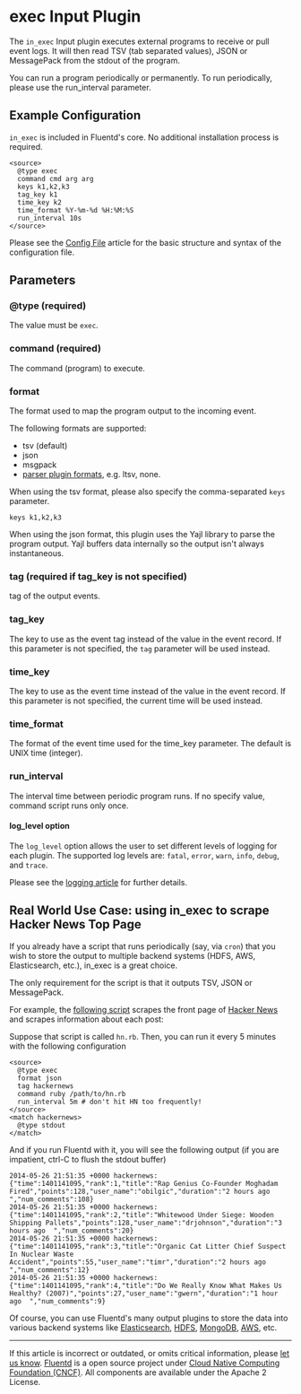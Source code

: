 exec Input Plugin
=================

The `in_exec` Input plugin executes external programs to receive or pull
event logs. It will then read TSV (tab separated values), JSON or
MessagePack from the stdout of the program.

You can run a program periodically or permanently. To run periodically,
please use the run\_interval parameter.


Example Configuration
---------------------

`in_exec` is included in Fluentd's core. No additional installation
process is required.

``` {.CodeRay}
<source>
  @type exec
  command cmd arg arg
  keys k1,k2,k3
  tag_key k1
  time_key k2
  time_format %Y-%m-%d %H:%M:%S
  run_interval 10s
</source>
```
Please see the [Config File](/articles/config-file.md) article for the basic
structure and syntax of the configuration file.

Parameters
----------

### \@type (required)

The value must be `exec`.

### command (required)

The command (program) to execute.

### format

The format used to map the program output to the incoming event.

The following formats are supported:

-   tsv (default)
-   json
-   msgpack
-   [parser plugin formats](/articles/parser-plugin-overview.md), e.g. ltsv, none.

When using the tsv format, please also specify the comma-separated
`keys` parameter.

``` {.CodeRay}
keys k1,k2,k3
```

When using the json format, this plugin uses the Yajl library to parse
the program output. Yajl buffers data internally so the output isn\'t
always instantaneous.

### tag (required if tag\_key is not specified)

tag of the output events.

### tag\_key

The key to use as the event tag instead of the value in the event
record. If this parameter is not specified, the `tag` parameter will be
used instead.

### time\_key

The key to use as the event time instead of the value in the event
record. If this parameter is not specified, the current time will be
used instead.

### time\_format

The format of the event time used for the time\_key parameter. The
default is UNIX time (integer).

### run\_interval

The interval time between periodic program runs. If no specify value,
command script runs only once.

#### log\_level option

The `log_level` option allows the user to set different levels of
logging for each plugin. The supported log levels are: `fatal`, `error`,
`warn`, `info`, `debug`, and `trace`.

Please see the [logging article](/articles/logging.md) for further details.

Real World Use Case: using in\_exec to scrape Hacker News Top Page
------------------------------------------------------------------

If you already have a script that runs periodically (say, via `cron`)
that you wish to store the output to multiple backend systems (HDFS,
AWS, Elasticsearch, etc.), in\_exec is a great choice.

The only requirement for the script is that it outputs TSV, JSON or
MessagePack.

For example, the [following
script](https://gist.github.com/kiyoto/1bd903ad1bdd6ac51fcc) scrapes the
front page of [Hacker News](http://news.ycombinator.com) and scrapes
information about each post:

Suppose that script is called `hn.rb`. Then, you can run it every 5
minutes with the following configuration

``` {.CodeRay}
<source>
  @type exec
  format json
  tag hackernews
  command ruby /path/to/hn.rb
  run_interval 5m # don't hit HN too frequently!
</source>
<match hackernews>
  @type stdout
</match>
```

And if you run Fluentd with it, you will see the following output (if
you are impatient, ctrl-C to flush the stdout buffer)

``` {.CodeRay}
2014-05-26 21:51:35 +0000 hackernews: {"time":1401141095,"rank":1,"title":"Rap Genius Co-Founder Moghadam Fired","points":128,"user_name":"obilgic","duration":"2 hours ago  ","num_comments":108}
2014-05-26 21:51:35 +0000 hackernews: {"time":1401141095,"rank":2,"title":"Whitewood Under Siege: Wooden Shipping Pallets","points":128,"user_name":"drjohnson","duration":"3 hours ago  ","num_comments":20}
2014-05-26 21:51:35 +0000 hackernews: {"time":1401141095,"rank":3,"title":"Organic Cat Litter Chief Suspect In Nuclear Waste Accident","points":55,"user_name":"timr","duration":"2 hours ago  ","num_comments":12}
2014-05-26 21:51:35 +0000 hackernews: {"time":1401141095,"rank":4,"title":"Do We Really Know What Makes Us Healthy? (2007)","points":27,"user_name":"gwern","duration":"1 hour ago  ","num_comments":9}
```

Of course, you can use Fluentd's many output plugins to store the data
into various backend systems like
[Elasticsearch](/articles/free-alternative-to-splunk-by-fluentd.md),
[HDFS](/articles/http-to-hdfs.md), [MongoDB](/articles/apache-to-mongodb.md), [AWS](/articles/apache-to-s3.md),
etc.


------------------------------------------------------------------------

If this article is incorrect or outdated, or omits critical information,
please [let us know](https://github.com/fluent/fluentd-docs/issues?state=open).
[Fluentd](http://www.fluentd.org/) is a open source project under [Cloud
Native Computing Foundation (CNCF)](https://cncf.io/). All components
are available under the Apache 2 License.
